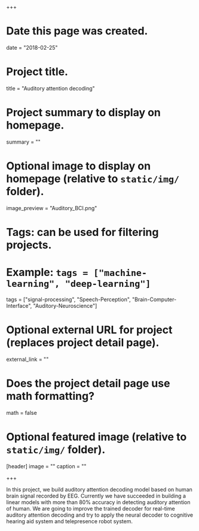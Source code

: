 +++
# Date this page was created.
date = "2018-02-25"

# Project title.
title = "Auditory attention decoding"

# Project summary to display on homepage.
summary = ""

# Optional image to display on homepage (relative to `static/img/` folder).
image_preview = "Auditory_BCI.png"

# Tags: can be used for filtering projects.
# Example: `tags = ["machine-learning", "deep-learning"]`
tags = ["signal-processing", "Speech-Perception", "Brain-Computer-Interface", "Auditory-Neuroscience"]

# Optional external URL for project (replaces project detail page).
external_link = ""

# Does the project detail page use math formatting?
math = false

# Optional featured image (relative to `static/img/` folder).
[header]
image = ""
caption = ""

+++

In this project, we build auditory attention decoding model based on human brain signal recorded by EEG. Currently we have succeeded in building a linear models with more than 80% accuracy in detecting auditory attention of human. We are going to improve the trained decoder for real-time auditory attention decoding and try to apply the neural decoder to cognitive hearing aid system and telepresence robot system.
